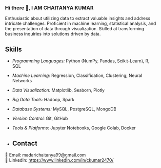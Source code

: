### Hi there 👋, I AM CHAITANYA KUMAR

Enthusiastic about utilizing data to extract valuable insights and address intricate challenges. Proficient in machine learning, statistical analysis, and the presentation of data through visualization. Skilled at transforming business inquiries into solutions driven by data.
<p align="center">
</p>

## Skills
- *Programming Languages:* Python (NumPy, Pandas, Scikit-Learn), R, SQL
- *Machine Learning:* Regression, Classification, Clustering, Neural Networks
- *Data Visualization:* Matplotlib, Seaborn, Plotly                                                                                                
- *Big Data Tools:* Hadoop, Spark
- *Database Systems:* MySQL, PostgreSQL, MongoDB
- *Version Control:* Git, GitHub
- *Tools & Platforms:* Jupyter Notebooks, Google Colab, Docker


- ## Contact

📧 Email: madarichaitanya99@gmail.com  
📱 LinkedIn: https://www.linkedin.com/in/ckumar2470/
